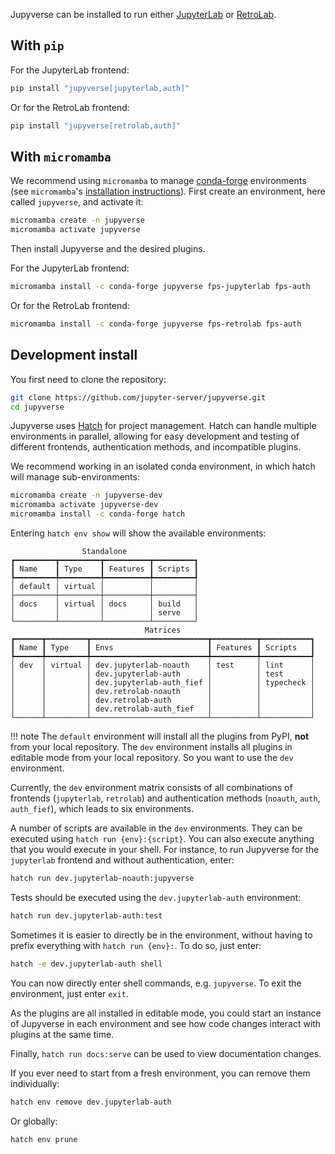Jupyverse can be installed to run either [JupyterLab](https://jupyterlab.readthedocs.io) or [RetroLab](https://github.com/jupyterlab/retrolab).

## With `pip`

For the JupyterLab frontend:
```bash
pip install "jupyverse[jupyterlab,auth]"
```
Or for the RetroLab frontend:
```bash
pip install "jupyverse[retrolab,auth]"
```

## With `micromamba`

We recommend using `micromamba` to manage [conda-forge](https://conda-forge.org) environments
(see `micromamba`'s
[installation instructions](https://mamba.readthedocs.io/en/latest/installation.html#micromamba)).
First create an environment, here called `jupyverse`, and activate it:
```bash
micromamba create -n jupyverse
micromamba activate jupyverse
```
Then install Jupyverse and the desired plugins.

For the JupyterLab frontend:
```bash
micromamba install -c conda-forge jupyverse fps-jupyterlab fps-auth
```
Or for the RetroLab frontend:
```bash
micromamba install -c conda-forge jupyverse fps-retrolab fps-auth
```

## Development install

You first need to clone the repository:
```bash
git clone https://github.com/jupyter-server/jupyverse.git
cd jupyverse
```
Jupyverse uses [Hatch](https://github.com/pypa/hatch) for project management.
Hatch can handle multiple environments in parallel, allowing for easy development
and testing of different frontends, authentication methods, and incompatible
plugins.

We recommend working in an isolated conda environment, in which hatch will manage
sub-environments:
```bash
micromamba create -n jupyverse-dev
micromamba activate jupyverse-dev
micromamba install -c conda-forge hatch
```
Entering `hatch env show` will show the available environments:
```text
                Standalone
┏━━━━━━━━━┳━━━━━━━━━┳━━━━━━━━━━┳━━━━━━━━━┓
┃ Name    ┃ Type    ┃ Features ┃ Scripts ┃
┡━━━━━━━━━╇━━━━━━━━━╇━━━━━━━━━━╇━━━━━━━━━┩
│ default │ virtual │          │         │
├─────────┼─────────┼──────────┼─────────┤
│ docs    │ virtual │ docs     │ build   │
│         │         │          │ serve   │
└─────────┴─────────┴──────────┴─────────┘
                              Matrices
┏━━━━━━┳━━━━━━━━━┳━━━━━━━━━━━━━━━━━━━━━━━━━━┳━━━━━━━━━━┳━━━━━━━━━━━┓
┃ Name ┃ Type    ┃ Envs                     ┃ Features ┃ Scripts   ┃
┡━━━━━━╇━━━━━━━━━╇━━━━━━━━━━━━━━━━━━━━━━━━━━╇━━━━━━━━━━╇━━━━━━━━━━━┩
│ dev  │ virtual │ dev.jupyterlab-noauth    │ test     │ lint      │
│      │         │ dev.jupyterlab-auth      │          │ test      │
│      │         │ dev.jupyterlab-auth_fief │          │ typecheck │
│      │         │ dev.retrolab-noauth      │          │           │
│      │         │ dev.retrolab-auth        │          │           │
│      │         │ dev.retrolab-auth_fief   │          │           │
└──────┴─────────┴──────────────────────────┴──────────┴───────────┘
```
!!! note
    The `default` environment will install all the plugins from PyPI, **not** from
    your local repository. The `dev` environment installs all plugins in editable mode
    from your local repository. So you want to use the `dev` environment.

Currently, the `dev` environment matrix consists of all combinations of frontends
(`jupyterlab`, `retrolab`) and authentication methods (`noauth`, `auth`, `auth_fief`),
which leads to six environments.

A number of scripts are available in the `dev` environments. They can be
executed using `hatch run {env}:{script}`. You can also execute anything that you would
execute in your shell. For instance, to run Jupyverse for the `jupyterlab` frontend and
without authentication, enter:
```bash
hatch run dev.jupyterlab-noauth:jupyverse
```

Tests should be executed using the `dev.jupyterlab-auth` environment:
```bash
hatch run dev.jupyterlab-auth:test
```
Sometimes it is easier to directly be in the environment, without having to prefix everything
with `hatch run {env}:`. To do so, just enter:
```bash
hatch -e dev.jupyterlab-auth shell
```
You can now directly enter shell commands, e.g. `jupyverse`.
To exit the environment, just enter `exit`.

As the plugins are all installed in editable mode, you could start an instance
of Jupyverse in each environment and see how code changes interact with plugins at
the same time.

Finally, `hatch run docs:serve` can be used to view documentation changes.

If you ever need to start from a fresh environment, you can remove them individually:
```bash
hatch env remove dev.jupyterlab-auth
```
Or globally:
```bash
hatch env prune
```
